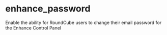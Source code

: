 # enhance_password
Enable the ability for RoundCube users to change their email password for the Enhance Control Panel
